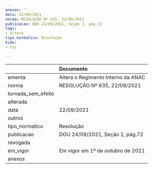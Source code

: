 ```yaml
---
anexos: ''
data: 22/09/2021
norma: RESOLUÇÃO Nº 635, 22/09/2021
publicacao: DOU 24/09/2021, Seção 1, pág.72
tags:
- altera
tipo_normatico: Resolução
hide: 
- toc 
 
---
```


|                    | Documento                          |
|:-------------------|:-----------------------------------|
| ementa             | Altera o Regimento Interno da ANAC |
| norma              | RESOLUÇÃO Nº 635, 22/09/2021       |
| tornada_sem_efeito |                                    |
| alterada           |                                    |
| data               | 22/09/2021                         |
| outros             |                                    |
| tipo_normatico     | Resolução                          |
| publicacao         | DOU 24/09/2021, Seção 1, pág.72    |
| revogada           |                                    |
| em_vigor           | Em vigor em 1º de outubro de 2021  |
| anexos             |                                    |
